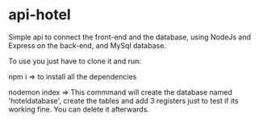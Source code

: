 # api-hotel

Simple api to connect the front-end and the database, using NodeJs and Express on the back-end, and MySql database.

To use you just have to clone it and run:

npm i => to install all the dependencies

nodemon index => This commmand will create the database named 'hoteldatabase', create the tables and add 3 registers just to test if its working fine. You can delete it afterwards.
